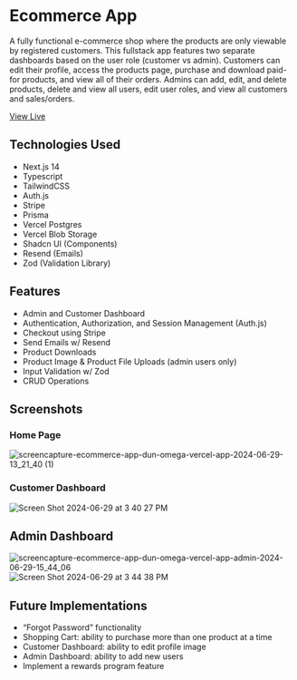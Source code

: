 # Ecommerce App

 A fully functional e-commerce shop where the products are only viewable by registered customers. This fullstack app features two separate dashboards based on the user role (customer vs admin). Customers can edit their profile, access the products page, purchase and download paid-for products, and view all of their orders. Admins can add, edit, and delete products, delete and view all users, edit user roles, and view all customers and sales/orders.

[View Live](https://ecommerce-app-dun-omega.vercel.app)

## Technologies Used
- Next.js 14
- Typescript
- TailwindCSS
- Auth.js
- Stripe
- Prisma
- Vercel Postgres
- Vercel Blob Storage
- Shadcn UI (Components)
- Resend (Emails)
- Zod (Validation Library)


## Features
- Admin and Customer Dashboard
- Authentication, Authorization, and Session Management (Auth.js)
- Checkout using Stripe
- Send Emails w/ Resend
- Product Downloads
- Product Image & Product File Uploads (admin users only)
- Input Validation w/ Zod
- CRUD Operations


## Screenshots
### Home Page
![screencapture-ecommerce-app-dun-omega-vercel-app-2024-06-29-13_21_40 (1)](https://github.com/lizmery/ecommerce-app/assets/78451440/9ab57c4c-0839-40eb-aacd-7b361623bc31)


### Customer Dashboard
![Screen Shot 2024-06-29 at 3 40 27 PM](https://github.com/lizmery/ecommerce-app/assets/78451440/45a42401-cab2-41bd-8ff4-75d1e45890e2)



## Admin Dashboard
![screencapture-ecommerce-app-dun-omega-vercel-app-admin-2024-06-29-15_44_06](https://github.com/lizmery/ecommerce-app/assets/78451440/56eb7afe-9e33-4704-9b32-35a174a38dfe)
![Screen Shot 2024-06-29 at 3 44 38 PM](https://github.com/lizmery/ecommerce-app/assets/78451440/567d9874-4d30-4378-bb0a-5f43daed3d10)


## Future Implementations
- “Forgot Password” functionality
- Shopping Cart: ability to purchase more than one product at a time
- Customer Dashboard: ability to edit profile image
- Admin Dashboard: ability to add new users
- Implement a rewards program feature


